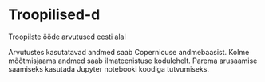 # Troopilised-d
Troopilste ööde arvutused eesti alal

Arvutustes kasutatavad andmed saab Copernicuse andmebaasist. Kolme mõõtmisjaama andmed saab ilmateenistuse kodulehelt.
Parema arusaamise saamiseks kasutada Jupyter notebooki koodiga tutvumiseks.
